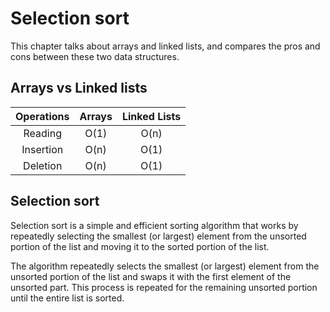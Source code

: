 # Selection sort

This chapter talks about arrays and linked lists, and compares the pros and cons between these two data structures.

## Arrays vs Linked lists

| Operations | Arrays | Linked Lists |
|:----------:|:------:|:------------:|
|   Reading  |  O(1)  |     O(n)     |
|  Insertion |  O(n)  |     O(1)     |
|  Deletion  |  O(n)  |     O(1)     |

## Selection sort

Selection sort is a simple and efficient sorting algorithm that works by repeatedly selecting the smallest (or largest) element from the unsorted portion of the list and moving it to the sorted portion of the list.

The algorithm repeatedly selects the smallest (or largest) element from the unsorted portion of the list and swaps it with the first element of the unsorted part. This process is repeated for the remaining unsorted portion until the entire list is sorted. 
